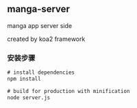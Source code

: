 ## manga-server
manga app server side

created by koa2 framework


### 安装步骤
```html
# install dependencies
npm install

# build for production with minification
node server.js
```   